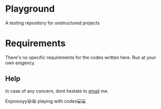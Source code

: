 # Playground
A testing repository for unstructured projects

# Requirements
There's no specific requirements for the codes written here. Run at your own exigency.

## Help
In case of any concern, dont hestate to [email](mailto:rmaswi360@outlook.com) me.

Enjooooyy:smiley::smiley: playing with codes:computer::computer:
